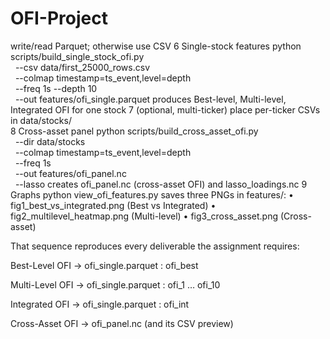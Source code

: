 # OFI-Project

 write/read Parquet; otherwise use CSV
6	Single-stock features
python scripts/build_single_stock_ofi.py \
  --csv data/first_25000_rows.csv \
  --colmap timestamp=ts_event,level=depth \
  --freq 1s --depth 10 \
  --out features/ofi_single.parquet	produces Best-level, Multi-level, Integrated OFI for one stock
7	(optional, multi-ticker) place per-ticker CSVs in data/stocks/	
8	Cross-asset panel
python scripts/build_cross_asset_ofi.py \
  --dir data/stocks \
  --colmap timestamp=ts_event,level=depth \
  --freq 1s \
  --out features/ofi_panel.nc \
  --lasso	creates ofi_panel.nc (cross-asset OFI) and lasso_loadings.nc
9	Graphs
python view_ofi_features.py	saves three PNGs in features/:
• fig1_best_vs_integrated.png (Best vs Integrated)
• fig2_multilevel_heatmap.png (Multi-level)
• fig3_cross_asset.png (Cross-asset)

That sequence reproduces every deliverable the assignment requires:

Best-Level OFI → ofi_single.parquet : ofi_best

Multi-Level OFI → ofi_single.parquet : ofi_1 … ofi_10

Integrated OFI → ofi_single.parquet : ofi_int

Cross-Asset OFI → ofi_panel.nc (and its CSV preview)
